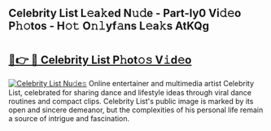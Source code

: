 ## Celebrity List L𝚎a𝚔ed N𝚞𝚍e - Part-ly0 Vi𝚍𝚎o P𝚑𝚘tos - H𝚘𝚝 O𝚗𝚕yf𝚊ns L𝚎a𝚔s AtKQg

# <h2><a href="http://kfcvbq1.oniu.top/?m=Celebrity+List">🔗👉 🔴 Celebrity List P𝚑ot𝚘𝚜 V𝚒d𝚎o</a></h2>

[![Celebrity List Nu𝚍e𝚜](https://i.imgur.com/0qMVB7G.gif)](http://kfcvbq1.oniu.top/?m=Celebrity+List)
Online entertainer and multimedia artist Celebrity List, celebrated for sharing dance and lifestyle ideas through viral dance routines and compact clips. Celebrity List's public image is marked by its open and sincere demeanor, but the complexities of his personal life remain a source of intrigue and fascination.  
